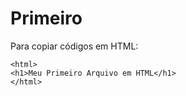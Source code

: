 # Primeiro

Para copiar códigos em HTML:
```
<html>
<h1>Meu Primeiro Arquivo em HTML</h1>
</html>
```
